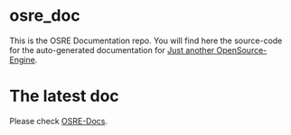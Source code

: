 # osre_doc
This is the OSRE Documentation repo. You will find here the source-code for the auto-generated documentation for [Just another OpenSource-Engine](https://github.com/kimkulling/osre).

# The latest doc
Please check [OSRE-Docs](https://osre-doc.readthedocs.io/en/latest/).
